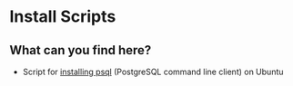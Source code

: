 # Install Scripts

## What can you find here?
* Script for [installing psql](install-psql.sh) (PostgreSQL command line client) on Ubuntu